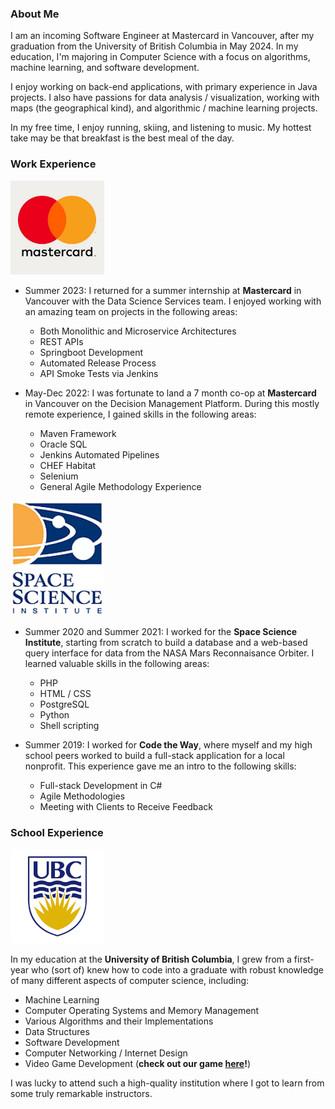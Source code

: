 ### About Me
I am an incoming Software Engineer at Mastercard in Vancouver, after my graduation from the University of British Columbia in May 2024. In my education, I'm majoring in Computer Science with a focus on algorithms, machine learning, and software development. 

I enjoy working on back-end applications, with primary experience in Java projects. I also have passions for data analysis / visualization, working with maps (the geographical kind), and algorithmic / machine learning projects.

In my free time, I enjoy running, skiing, and listening to music. My hottest take may be that breakfast is the best meal of the day.

### Work Experience
<img src="mclogo-c823e495c5cf455c89ddfb0e17fc7978.jpg" alt="Mastercard Logo" width="150"/>

* Summer 2023: I returned for a summer internship at **Mastercard** in Vancouver with the Data Science Services team. I enjoyed working with an amazing team on projects in the following areas:

  * Both Monolithic and Microservice Architectures
  * REST APIs
  * Springboot Development
  * Automated Release Process
  * API Smoke Tests via Jenkins

* May-Dec 2022: I was fortunate to land a 7 month co-op at **Mastercard** in Vancouver on the Decision Management Platform. During this mostly remote experience, I gained skills in the following areas:

  * Maven Framework
  * Oracle SQL
  * Jenkins Automated Pipelines
  * CHEF Habitat
  * Selenium
  * General Agile Methodology Experience

<img src="R.jpg" alt="SSI Logo" width="150"/>

* Summer 2020 and Summer 2021: I worked for the **Space Science Institute**, starting from scratch to build a database and a web-based query interface for data from the NASA Mars Reconnaisance Orbiter. I learned valuable skills in the following areas:

  * PHP
  * HTML / CSS
  * PostgreSQL
  * Python
  * Shell scripting

* Summer 2019: I worked for **Code the Way**, where myself and my high school peers worked to build a full-stack application for a local nonprofit. This experience gave me an intro to the following skills:

  * Full-stack Development in C#
  * Agile Methodologies
  * Meeting with Clients to Receive Feedback

### School Experience
<img src="R.png" alt="UBC Logo" width="150"/>

In my education at the **University of British Columbia**, I grew from a first-year who (sort of) knew how to code into a graduate with robust knowledge of many different aspects of computer science, including:

* Machine Learning
* Computer Operating Systems and Memory Management
* Various Algorithms and their Implementations
* Data Structures
* Software Development
* Computer Networking / Internet Design
* Video Game Development (**check out our game [here](https://andrewting.itch.io/gravity-greens)!**)

I was lucky to attend such a high-quality institution where I got to learn from some truly remarkable instructors.
<!--
**mb1313/mb1313** is a ✨ _special_ ✨ repository because its `README.md` (this file) appears on your GitHub profile.

Here are some ideas to get you started:

- 🔭 I’m currently working on ...
- 🌱 I’m currently learning ...
- 👯 I’m looking to collaborate on ...
- 🤔 I’m looking for help with ...
- 💬 Ask me about ...
- 📫 How to reach me: ...
- 😄 Pronouns: ...
- ⚡ Fun fact: ...
-->
